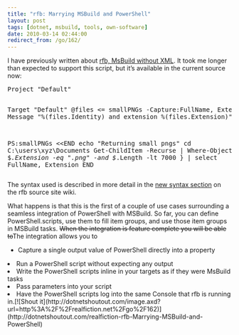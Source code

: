 ```yaml
---
title: "rfb: Marrying MSBuild and PowerShell"
layout: post
tags: [dotnet, msbuild, tools, own-software]
date: 2010-03-14 02:44:00
redirect_from: /go/162/
---
```


I have previously written about [rfb, MsBuild without XML](/go/160). It took me longer than expected to support this script, but it’s available in the current source now:
 <div style="padding-bottom: 0px; margin: 0px; padding-left: 0px; padding-right: 0px; display: inline; float: none; padding-top: 0px" id="scid:812469c5-0cb0-4c63-8c15-c81123a09de7:ceb951f9-aff1-4dc4-8e62-9fd02f3f14b4" class="wlWriterEditableSmartContent"><pre name="code" class="c#">Project "Default"

  Target "Default"
    @files &lt;= smallPNGs -Capture:FullName, Extension
    Message "%(files.Identity) and extension %(files.Extension)"

  PS:smallPNGs &lt;&lt;END
    echo "Returning small pngs"
    cd C:\users\xyz\Documents
    Get-ChildItem -Recurse | 
    Where-Object { $_.Extension -eq ".png" -and $_.Length -lt 7000 } | 
    select FullName, Extension
  END
</pre></div>

The syntax used is described in more detail in the [new syntax section](http://wiki.github.com/flq/rfb/syntax-powershell-integration) on the rfb source site wiki. 

What happens is that this is the first of a couple of use cases surrounding a seamless integration of PowerShell with MSBuild. So far, you can define PowerShell.scripts, use them to fill item groups, and use those item groups in MSBuild tasks. <del>When the integration is feature complete you will be able to</del>The integration allows you to

*   Capture a single output value of PowerShell directly into a property 
<li>Run a PowerShell script without expecting any output 
<li>Write the PowerShell scripts inline in your targets as if they were MsBuild tasks 
<li>Pass parameters into your script 
<li>Have the PowerShell scripts log into the same Console that rfb is running in.[![Shout it](http://dotnetshoutout.com/image.axd?url=http%3A%2F%2Frealfiction.net%2Fgo%2F162)](http://dotnetshoutout.com/realfiction-rfb-Marrying-MSBuild-and-PowerShell)